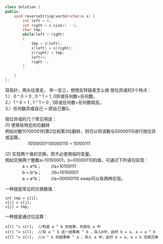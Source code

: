 ```cpp
class Solution {
public:
    void reverseString(vector<char>& s) {
        int left = 0;
        int right = s.size() - 1;
        char tmp;
        while(left < right)
        {
            tmp = s[left];
            s[left] = s[right];
            s[right] = tmp;
            left++;
            right--;
        }
        
    }
};
```
双指针，两头往里走。
举一反三，想想反转链表怎么做
按位异或的3个特点：  
1.） 0 ^ 0 = 0 , 0 ^ 1 = 1, 0异或任何数=任何数。  
2.）1 ^ 0 = 1 , 1 ^ 1 = 0 , 1异或任何数=任何数取反。  
3.）任何数异或自己 = 把自己置0。

按位异或的几个常见用途：  
(1) 使某些特定的位翻转  
例如对数10100001的第2位和第3位翻转，则可以将该数与00000110进行按位异或运算。  
　　　　　 10100001^00000110 = 10100111

(2) 实现两个值的交换，而不必使用临时变量。  
例如交换两个整数a=10100001，b=00000110的值，可通过下列语句实现：  
　　　　a = a^b； 　　//a=10100111  
　　　　b = b^a； 　　//b=10100001  
　　　　a = a^b； 　　//a=00000110
	swap可以有两种实现。

一种就是常见的交换数值：

```
int tmp = s[i];
s[i] = s[j];
s[j] = tmp;

```


一种就是通过位运算：

```
s[l] ^= s[r];  //构造 a ^ b 的结果，并放在 a 中
s[r] ^= s[l];  //将 a ^ b 这一结果再 ^ b ，存入b中，此时 b = a, a = a ^ b
s[l] ^= s[r];  //a ^ b 的结果再 ^ a ，存入 a 中，此时 b = a, a = b 完成交换
```